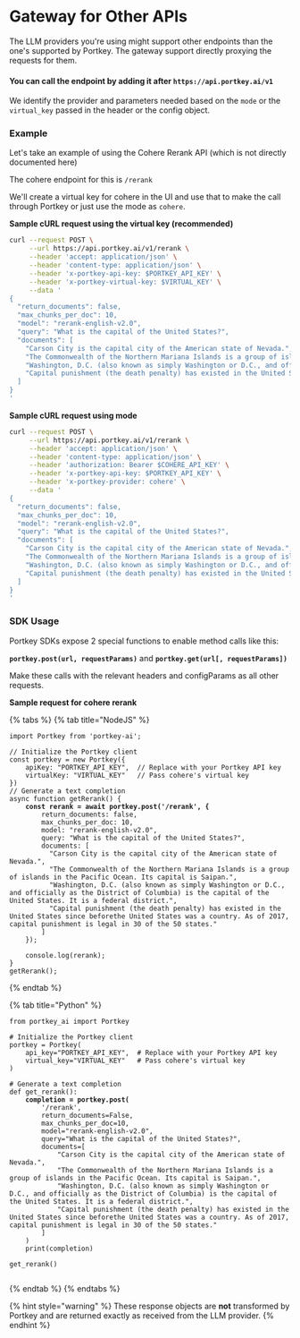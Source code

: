# Gateway for Other APIs

The LLM providers you're using might support other endpoints than the one's supported by Portkey. The gateway support directly proxying the requests for them.

#### You can call the endpoint by adding it after `https://api.portkey.ai/v1`

We identify the provider and parameters needed based on the `mode` or the `virtual_key` passed in the header or the config object.

### Example

Let's take an example of using the Cohere Rerank API (which is not directly documented here)

The cohere endpoint for this is `/rerank`

We'll create a virtual key for cohere in the UI and use that to make the call through Portkey or just use the mode as `cohere`.&#x20;

**Sample cURL request using the virtual key (recommended)**

```bash
curl --request POST \
     --url https://api.portkey.ai/v1/rerank \
     --header 'accept: application/json' \
     --header 'content-type: application/json' \
     --header 'x-portkey-api-key: $PORTKEY_API_KEY' \
     --header 'x-portkey-virtual-key: $VIRTUAL_KEY' \
     --data '
{
  "return_documents": false,
  "max_chunks_per_doc": 10,
  "model": "rerank-english-v2.0",
  "query": "What is the capital of the United States?",
  "documents": [
    "Carson City is the capital city of the American state of Nevada.",
    "The Commonwealth of the Northern Mariana Islands is a group of islands in the Pacific Ocean. Its capital is Saipan.",
    "Washington, D.C. (also known as simply Washington or D.C., and officially as the District of Columbia) is the capital of the United States. It is a federal district.",
    "Capital punishment (the death penalty) has existed in the United States since beforethe United States was a country. As of 2017, capital punishment is legal in 30 of the 50 states."
  ]
}
'
```

**Sample cURL request using mode**

```bash
curl --request POST \
     --url https://api.portkey.ai/v1/rerank \
     --header 'accept: application/json' \
     --header 'content-type: application/json' \
     --header 'authorization: Bearer $COHERE_API_KEY' \
     --header 'x-portkey-api-key: $PORTKEY_API_KEY' \
     --header 'x-portkey-provider: cohere' \
     --data '
{
  "return_documents": false,
  "max_chunks_per_doc": 10,
  "model": "rerank-english-v2.0",
  "query": "What is the capital of the United States?",
  "documents": [
    "Carson City is the capital city of the American state of Nevada.",
    "The Commonwealth of the Northern Mariana Islands is a group of islands in the Pacific Ocean. Its capital is Saipan.",
    "Washington, D.C. (also known as simply Washington or D.C., and officially as the District of Columbia) is the capital of the United States. It is a federal district.",
    "Capital punishment (the death penalty) has existed in the United States since beforethe United States was a country. As of 2017, capital punishment is legal in 30 of the 50 states."
  ]
}
'
```

### SDK Usage

Portkey SDKs expose 2 special functions to enable method calls like this:

**`portkey.post(url, requestParams)`** and **`portkey.get(url[, requestParams])`**

Make these calls with the relevant headers and configParams as all other requests.

**Sample request for cohere rerank**

{% tabs %}
{% tab title="NodeJS" %}
<pre class="language-javascript"><code class="lang-javascript">import Portkey from 'portkey-ai';

// Initialize the Portkey client
const portkey = new Portkey({
    apiKey: "PORTKEY_API_KEY",  // Replace with your Portkey API key
    virtualKey: "VIRTUAL_KEY"   // Pass cohere's virtual key
})
// Generate a text completion
async function getRerank() {
<strong>    const rerank = await portkey.post('/rerank', {
</strong>        return_documents: false,
        max_chunks_per_doc: 10,
        model: "rerank-english-v2.0",
        query: "What is the capital of the United States?",
        documents: [
          "Carson City is the capital city of the American state of Nevada.",
          "The Commonwealth of the Northern Mariana Islands is a group of islands in the Pacific Ocean. Its capital is Saipan.",
          "Washington, D.C. (also known as simply Washington or D.C., and officially as the District of Columbia) is the capital of the United States. It is a federal district.",
          "Capital punishment (the death penalty) has existed in the United States since beforethe United States was a country. As of 2017, capital punishment is legal in 30 of the 50 states."
        ]
    });

    console.log(rerank);
}
getRerank();
</code></pre>
{% endtab %}

{% tab title="Python" %}
<pre class="language-python"><code class="lang-python">from portkey_ai import Portkey

# Initialize the Portkey client
portkey = Portkey(
    api_key="PORTKEY_API_KEY",  # Replace with your Portkey API key
    virtual_key="VIRTUAL_KEY"   # Pass cohere's virtual key
)

# Generate a text completion
def get_rerank():
<strong>    completion = portkey.post(
</strong>        '/rerank',
        return_documents=False,
        max_chunks_per_doc=10,
        model="rerank-english-v2.0",
        query="What is the capital of the United States?",
        documents=[
            "Carson City is the capital city of the American state of Nevada.",
            "The Commonwealth of the Northern Mariana Islands is a group of islands in the Pacific Ocean. Its capital is Saipan.",
            "Washington, D.C. (also known as simply Washington or D.C., and officially as the District of Columbia) is the capital of the United States. It is a federal district.",
            "Capital punishment (the death penalty) has existed in the United States since beforethe United States was a country. As of 2017, capital punishment is legal in 30 of the 50 states."
        ]
    )
    print(completion)

get_rerank()

</code></pre>
{% endtab %}
{% endtabs %}

{% hint style="warning" %}
These response objects are **not** transformed by Portkey and are returned exactly as received from the LLM provider.
{% endhint %}
